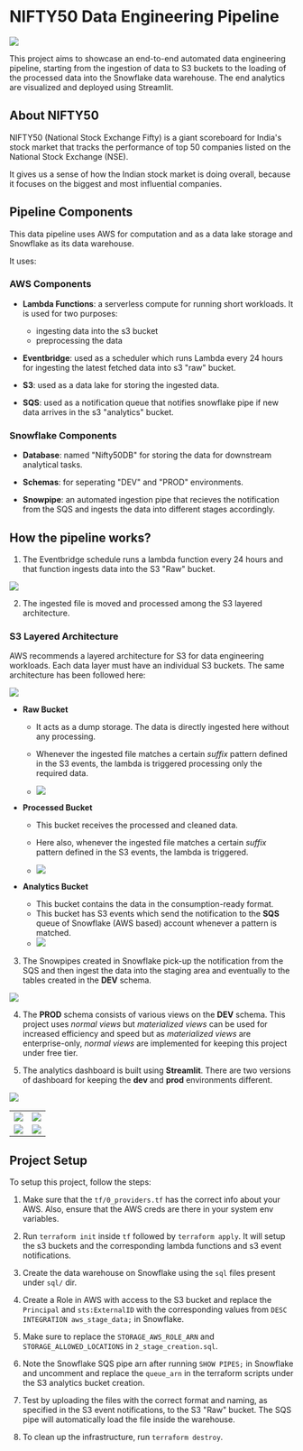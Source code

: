 # NIFTY50 Data Engineering Pipeline

![](assets/pipeline-overview.png)

This project aims to showcase an end-to-end automated data engineering pipeline, starting from the ingestion of data to S3 buckets to the loading of the processed data into the Snowflake data warehouse. The end analytics are visualized and deployed using Streamlit.

## About NIFTY50

NIFTY50 (National Stock Exchange Fifty) is a giant scoreboard for India's stock market that tracks the performance of top 50 companies listed on the National Stock Exchange (NSE).

It gives us a sense of how the Indian stock market is doing overall, because it focuses on the biggest and most influential companies.

## Pipeline Components

This data pipeline uses AWS for computation and as a data lake storage and Snowflake as its data warehouse.

It uses:

### AWS Components

- **Lambda Functions**: a serverless compute for running short workloads. It is used for two purposes:
    - ingesting data into the s3 bucket
    - preprocessing the data

- **Eventbridge**: used as a scheduler which runs Lambda every 24 hours for ingesting the latest fetched data into s3 "raw" bucket.

- **S3**: used as a data lake for storing the ingested data.

- **SQS**: used as a notification queue that notifies snowflake pipe if new data arrives in the s3 "analytics" bucket.


### Snowflake Components

- **Database**: named "Nifty50DB" for storing the data for downstream analytical tasks.

- **Schemas**: for seperating "DEV" and "PROD" environments.

- **Snowpipe**: an automated ingestion pipe that recieves the notification from the SQS and ingests the data into different stages accordingly.


## How the pipeline works?

1) The Eventbridge schedule runs a lambda function every 24 hours and that function ingests data into the S3 "Raw" bucket.

![](assets/first.png)

2) The ingested file is moved and processed among the S3 layered architecture.

### S3 Layered Architecture

AWS recommends a layered architecture for S3 for data engineering workloads. Each data layer must have an individual S3 buckets. The same architecture has been followed here:

![](assets/s3-layered-structure.png)

- **Raw Bucket**
    - It acts as a dump storage. The data is directly ingested here without any processing.
    - Whenever the ingested file matches a certain *suffix* pattern defined in the S3 events, the lambda is triggered processing only the required data.

    - ![](assets/s3_raw_triggers.png)

- **Processed Bucket**
    - This bucket receives the processed and cleaned data.
    - Here also, whenever the ingested file matches a certain *suffix* pattern defined in the S3 events, the lambda is triggered.

    - ![](assets/s3_processed_trigger.png)

- **Analytics Bucket**
    - This bucket contains the data in the consumption-ready format.
    - This bucket has S3 events which send the notification to the **SQS** queue of Snowflake (AWS based) account whenever a pattern is matched.
    - ![](assets/s3_analytics_noti.png)

3) The Snowpipes created in Snowflake pick-up the notification from the SQS and then ingest the data into the staging area and eventually to the tables created in the **DEV** schema.

![](assets/three.png)

4) The **PROD** schema consists of various views on the **DEV** schema. This project uses *normal views* but *materialized views* can be used for increased efficiency and speed but as  *materialized views* are enterprise-only, *normal views* are implemented for keeping this project under free tier.

5) The analytics dashboard is built using **Streamlit**. There are two versions of dashboard for keeping the **dev** and **prod** environments different.

![](assets/five.png)

| | |
| -- | -- |
| ![](assets/1.png) | ![](assets/2.png) |
| ![](assets/3.png) | ![](assets/4.png) |

## Project Setup

To setup this project, follow the steps:

1) Make sure that the `tf/0_providers.tf` has the correct info about your AWS. Also, ensure that the AWS creds are there in your system env variables.

2) Run `terraform init` inside `tf` followed by `terraform apply`. It will setup the s3 buckets and the corresponding lambda functions and s3 event notifications.

3) Create the data warehouse on Snowflake using the `sql` files present under `sql/` dir.

4) Create a Role in AWS with access to the S3 bucket and replace the `Principal` and `sts:ExternalID` with the corresponding values from `DESC INTEGRATION aws_stage_data;` in Snowflake.

5) Make sure to replace the `STORAGE_AWS_ROLE_ARN` and `STORAGE_ALLOWED_LOCATIONS` in `2_stage_creation.sql`.

6) Note the Snowflake SQS pipe arn after running `SHOW PIPES;` in Snowflake and uncomment and replace the `queue_arn` in the terraform scripts under the S3 analytics bucket creation.

7) Test by uploading the files with the correct format and naming, as specified in the S3 event notifications, to the S3 "Raw" bucket. The SQS pipe will automatically load the file inside the warehouse.

8) To clean up the infrastructure, run `terraform destroy`.